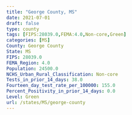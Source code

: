 ```yaml
---
title: "George County, MS"
date: 2021-07-01
draft: false
type: county
tags: [FIPS:28039.0,FEMA:4.0,Non-core,Green]
categories: [MS]
County: George County
State: MS
FIPS: 28039.0
FEMA_Region: 4.0
Population: 24500.0
NCHS_Urban_Rural_Classification: Non-core
Tests_in_prior_14_days: 38.0
Fourteen_day_test_rate_per_100000: 155.0
Percent_Positivity_in_prior_14_days: 0.0
Level: Green
url: /states/MS/george-county
---
```



